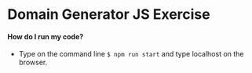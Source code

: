 # Domain Generator JS Exercise

#### How do I run my code?

- Type on the command line `$ npm run start` and type localhost on the browser.


